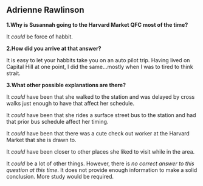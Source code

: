 ## **Adrienne Rawlinson**


**1.Why is Susannah going to the Harvard Market QFC most of the time?**

It *could* be force of habbit. 

**2.How did you arrive at that answer?**

It is easy to let your habbits take you on an auto pilot trip. Having lived on Capital Hill at one point, I did the same...mostly when I was to tired to think strait.

**3.What other possible explanations are there?**

It *could* have been that she walked to the station and was delayed by cross walks just enough to have that affect her schedule.

It *could* have been that she rides a surface street bus to the station and had that prior bus schedule affect her timing.

It *could* have been that there was a cute check out worker at the Harvard Market that she is drawn to.

It *could* have been closer to other places she liked to visit while in the area.

It *could* be a lot of other things. However, there is *no correct answer to this question at this time*. It does not provide enough information to make a solid conclusion. More study would be required. 
